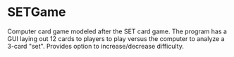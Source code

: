 # SETGame
Computer card game modeled after the SET card game. The program has a GUI laying out 12 cards to players to play versus the computer to analyze a 3-card "set". Provides option to increase/decrease difficulty.

